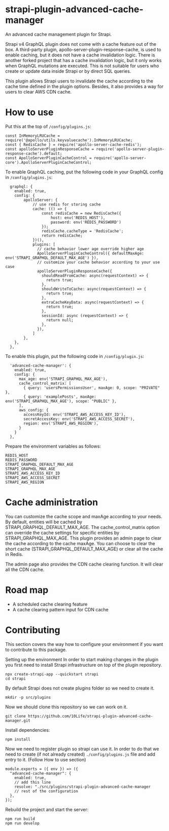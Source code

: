 # strapi-plugin-advanced-cache-manager
An advanced cache management plugin for Strapi.

Strapi v4 GraphQL plugin does not come with a cache feature out of the box. A third-party plugin, apollo-server-plugin-response-cache, is used to enable caching, but it does not have a cache invalidation logic. There is another forked project that has a cache invalidation logic, but it only works when GraphQL mutations are executed. This is not suitable for users who create or update data inside Strapi or by direct SQL queries.

This plugin allows Strapi users to invalidate the cache according to the cache time defined in the plugin options. Besides, it also provides a way for users to clear AWS CDN cache.

# How to use
Put this at the top of `/config/plugins.js`:
```
const InMemoryLRUCache = require('@apollo/utils.keyvaluecache').InMemoryLRUCache;
const { RedisCache } = require('apollo-server-cache-redis');
const apolloServerPluginResponseCache = require('apollo-server-plugin-response-cache').default;
const ApolloServerPluginCacheControl = require('apollo-server-core').ApolloServerPluginCacheControl;
```

To enable GraphQL caching, put the following code in your GraphQL config in `/config/plugins.js`:

```
  graphql: {
    enabled: true,
    config: {
        apolloServer: {
            // use redis for storing cache
            cache: (() => {
                const redisCache = new RedisCache({
                    host: env('REDIS_HOST'),
                    password: env('REDIS_PASSWORD')
                });
                redisCache.cacheType = 'RedisCache';
                return redisCache;
            })(),
            plugins: [
              // cache behavior lower age override higher age
              ApolloServerPluginCacheControl({ defaultMaxAge: env('STRAPI_GRAPHQL_DEFAULT_MAX_AGE') }),
              // customize your cache behavior according to your use case
              apolloServerPluginResponseCache({
                shouldReadFromCache: async(requestContext) => {
                  return true;
                },
                shouldWriteToCache: async(requestContext) => {
                  return true;
                },
                extraCacheKeyData: async(requestContext) => {
                  return true;
                },
                sessionId: async (requestContext) => {
                  return null;
                },
              }),                
            ]
        },
    },
  },

```

To enable this plugin, put the following code in `/config/plugin.js`:

```
  'advanced-cache-manager': {
    enabled: true,
    config: {
      max_age: env('STRAPI_GRAPHQL_MAX_AGE'),
      cache_control_matrix: [
        { query: 'usersPermissionsUser', maxAge: 0, scope: "PRIVATE" },
        { query: 'examplePosts', maxAge: env('STRAPI_GRAPHQL_MAX_AGE'), scope: "PUBLIC" },
      ],
      aws_config: {
        accessKeyId: env('STRAPI_AWS_ACCESS_KEY_ID'),
        secretAccessKey: env('STRAPI_AWS_ACCESS_SECRET'),
        region: env('STRAPI_AWS_REGION'),
      }
    }
  },
```

Prepare the environment variables as follows:
```
REDIS_HOST
REDIS_PASSWORD
STRAPI_GRAPHQL_DEFAULT_MAX_AGE
STRAPI_GRAPHQL_MAX_AGE
STRAPI_AWS_ACCESS_KEY_ID
STRAPI_AWS_ACCESS_SECRET
STRAPI_AWS_REGION
```

# Cache administration
You can customize the cache scope and maxAge according to your needs. By default, entities will be cached by STRAPI_GRAPHQL_DEFAULT_MAX_AGE. The cache_control_matrix option can override the cache settings for specific entities by STRAPI_GRAPHQL_MAX_AGE. This plugin provides an admin page to clear the cache according to the cache maxAge. You can choose to clear the short cache (STRAPI_GRAPHQL_DEFAULT_MAX_AGE) or clear all the cache in Redis.

The admin page also provides the CDN cache clearing function. It will clear all the CDN cache.

# Road map
- A scheduled cache clearing feature
- A cache clearing pattern input for CDN cache

# Contributing
This section covers the way how to configure your environment if you want to contribute to this package.

Setting up the environment
In order to start making changes in the plugin you first need to install Strapi infrastructure on top of the plugin repository.

```
npx create-strapi-app --quickstart strapi
cd strapi
```

By default Strapi does not create plugins folder so we need to create it.
```
mkdir -p src/plugins
```

Now we should clone this repository so we can work on it.
```
git clone https://github.com/10Life/strapi-plugin-advanced-cache-manager.git
```

Install dependencies:
```
npm install
```

Now we need to register plugin so strapi can use it. In order to do that we need to create (if not already created) `./config/plugins.js` file and add entry to it. (Follow How to use section)
```
module.exports = ({ env }) => ({
  "advanced-cache-manager": {
    enabled: true,
    // add this line
    resolve: "./src/plugins/strapi-plugin-advanced-cache-manager
    // rest of the configuration
  },
});
```

Rebuild the project and start the server:
```
npm run build
npm run develop
```

